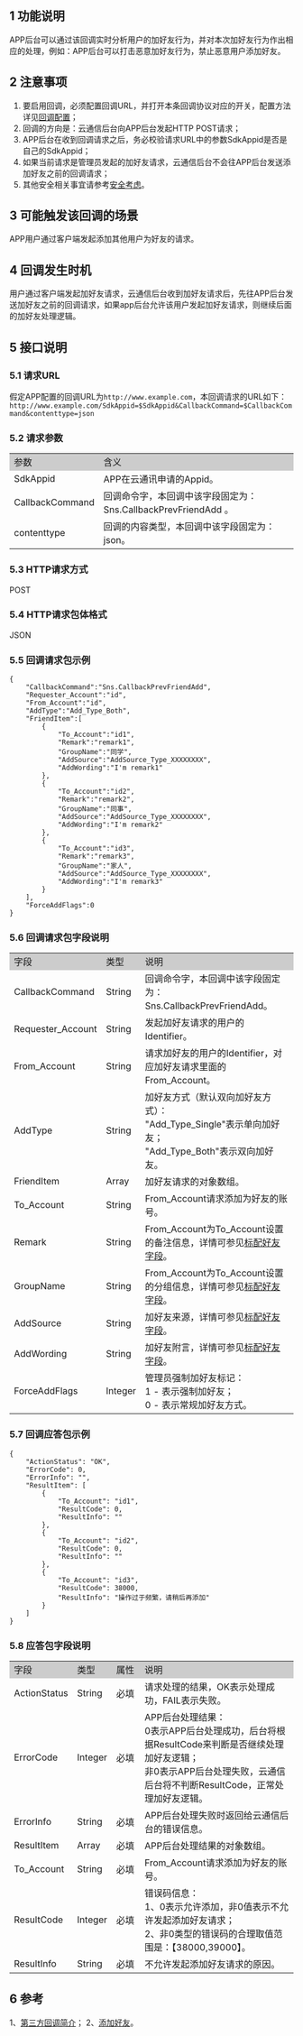 ## 1 功能说明 

APP后台可以通过该回调实时分析用户的加好友行为，并对本次加好友行为作出相应的处理，例如：APP后台可以打击恶意加好友行为，禁止恶意用户添加好友。 

## 2 注意事项 

1. 要启用回调，必须配置回调URL，并打开本条回调协议对应的开关，配置方法详见<a href="http://tcecqpoc.fsphere.cn/document/product/269/1522#6-.E5.9B.9E.E8.B0.83.E9.85.8D.E7.BD.AE">回调配置</a>；
2. 回调的方向是：云通信后台向APP后台发起HTTP POST请求；
3. APP后台在收到回调请求之后，务必校验请求URL中的参数SdkAppid是否是自己的SdkAppid；
4. 如果当前请求是管理员发起的加好友请求，云通信后台不会往APP后台发送添加好友之前的回调请求；
5. 其他安全相关事宜请参考<a href="http://tcecqpoc.fsphere.cn/document/product/269/1522#4-.E5.AE.89.E5.85.A8.E8.80.83.E8.99.91">安全考虑</a>。
 
## 3 可能触发该回调的场景 

APP用户通过客户端发起添加其他用户为好友的请求。


## 4  回调发生时机 

用户通过客户端发起加好友请求，云通信后台收到加好友请求后，先往APP后台发送加好友之前的回调请求，如果app后台允许该用户发起加好友请求，则继续后面的加好友处理逻辑。 

## 5 接口说明 

### 5.1 请求URL 

假定APP配置的回调URL为`http://www.example.com`，本回调请求的URL如下：
`http://www.example.com/SdkAppid=$SdkAppid&CallbackCommand=$CallbackCommand&contenttype=json`

### 5.2 请求参数 

<table style="width:100%;" >
		<tbody>
			<tr>
				<td style="width:25%;background-color:#CCCCCC;"> 参数 </td>
				<td style="background-color:#CCCCCC;"> 含义 </td>
			</tr>
			<tr>
				<td> SdkAppid </td>
				<td> APP在云通讯申请的Appid。</td>
			</tr>
			<tr>
				<td> CallbackCommand </td>
				<td> 回调命令字，本回调中该字段固定为：Sns.CallbackPrevFriendAdd 。</td>
			</tr>
			<tr>
				<td> contenttype </td>
				<td> 回调的内容类型，本回调中该字段固定为：json。</td>
			</tr>
		</tbody>
	</table>

### 5.3 HTTP请求方式 

POST 

### 5.4 HTTP请求包体格式 

JSON 

### 5.5 回调请求包示例 

```
{
    "CallbackCommand":"Sns.CallbackPrevFriendAdd",
    "Requester_Account":"id",
    "From_Account":"id",
    "AddType":"Add_Type_Both",
    "FriendItem":[
        {
            "To_Account":"id1",
            "Remark":"remark1",
            "GroupName":"同学",
            "AddSource":"AddSource_Type_XXXXXXXX",
            "AddWording":"I'm remark1"
        },
        {
            "To_Account":"id2",
            "Remark":"remark2",
            "GroupName":"同事",
            "AddSource":"AddSource_Type_XXXXXXXX",
            "AddWording":"I'm remark2"
        },
        {
            "To_Account":"id3",
            "Remark":"remark3",
            "GroupName":"家人",
            "AddSource":"AddSource_Type_XXXXXXXX",
            "AddWording":"I'm remark3"
        }
    ],
    "ForceAddFlags":0
}
```

### 5.6 回调请求包字段说明 

<table style="width:100%;" >
		<tbody>
			<tr>
				<td style="width:25%;background-color:#CCCCCC;"> 字段 </td>
				<td style="width:5%;background-color:#CCCCCC;"> 类型 </td>
				<td style="background-color:#CCCCCC;"> 说明 </td>
			</tr>
			<tr>
				<td> CallbackCommand </td>
				<td> String </td>
				<td> 回调命令字，本回调中该字段固定为：Sns.CallbackPrevFriendAdd。</td>
			</tr>
			<tr>
				<td> Requester_Account </td>
				<td> String </td>
				<td> 发起加好友请求的用户的Identifier。</td>
			</tr>
			<tr>
				<td> From_Account </td>
				<td> String </td>
				<td> 请求加好友的用户的Identifier，对应加好友请求里面的From_Account。</td>
			</tr>
			<tr>
				<td> AddType </td>
				<td> String </td>
				<td>
				    加好友方式（默认双向加好友方式）：<br />
				    "Add_Type_Single"表示单向加好友；<br />
				    "Add_Type_Both"表示双向加好友。<br />
				</td>
			</tr>
			<tr>
				<td> FriendItem </td>
				<td> Array </td>
				<td> 加好友请求的对象数组。</td>
			</tr>
			<tr>
				<td> To_Account </td>
				<td> String </td>
				<td> From_Account请求添加为好友的账号。</td>
			</tr>
			<tr>
				<td> Remark </td>
				<td> String </td>
				<td>
					From_Account为To_Account设置的备注信息，详情可参见<a href="http://tcecqpoc.fsphere.cn/document/product/269/1501#3.1-.E6.A0.87.E9.85.8D.E5.A5.BD.E5.8F.8B.E5.AD.97.E6.AE.B5">标配好友字段</a>。
				</td>
			</tr>
			<tr>
				<td> GroupName </td>
				<td> String </td>
				<td>
					From_Account为To_Account设置的分组信息，详情可参见<a href="http://tcecqpoc.fsphere.cn/document/product/269/1501#3.1-.E6.A0.87.E9.85.8D.E5.A5.BD.E5.8F.8B.E5.AD.97.E6.AE.B5">标配好友字段</a>。
				</td>
			</tr>
			<tr>
				<td> AddSource </td>
				<td> String </td>
				<td>
					加好友来源，详情可参见<a href="http://tcecqpoc.fsphere.cn/document/product/269/1501#3.1-.E6.A0.87.E9.85.8D.E5.A5.BD.E5.8F.8B.E5.AD.97.E6.AE.B5">标配好友字段</a>。
				</td>
			</tr>
			<tr>
				<td> AddWording </td>
				<td> String </td>
				<td>
					加好友附言，详情可参见<a href="http://tcecqpoc.fsphere.cn/document/product/269/1501#3.1-.E6.A0.87.E9.85.8D.E5.A5.BD.E5.8F.8B.E5.AD.97.E6.AE.B5">标配好友字段</a>。
				</td>
			</tr>
			<tr>
				<td> ForceAddFlags </td>
				<td> Integer </td>
				<td> 
					管理员强制加好友标记： <br />
					1 - 表示强制加好友； <br />
					0 - 表示常规加好友方式。 <br />
				</td>
			</tr>
		</tbody>
	</table>
	
### 5.7 回调应答包示例

```
{
    "ActionStatus": "OK",
    "ErrorCode": 0,
    "ErrorInfo": "",
    "ResultItem": [
        {
            "To_Account": "id1",
            "ResultCode": 0,
            "ResultInfo": ""
        },
        {
            "To_Account": "id2",
            "ResultCode": 0,
            "ResultInfo": ""
        },
        {
            "To_Account": "id3",
            "ResultCode": 38000,
            "ResultInfo": "操作过于频繁，请稍后再添加"
        }
    ]
}
```

### 5.8 应答包字段说明 

<table style="width:100%;" >
		<tbody>
			<tr>
				<td style="width:15%;background-color:#CCCCCC;"> 字段 </td>
				<td style="width:10%;background-color:#CCCCCC;"> 类型 </td>
				<td style="width:10%;background-color:#CCCCCC;"> 属性 </td>
				<td style="background-color:#CCCCCC;"> 说明 </td>
			</tr>
			<tr>
				<td> ActionStatus </td>
				<td> String </td>
				<td> 必填 </td>
				<td> 请求处理的结果，OK表示处理成功，FAIL表示失败。</td>
			</tr>
			<tr>
				<td> ErrorCode </td>
				<td> Integer </td>
				<td> 必填 </td>
				<td> 
					APP后台处理结果：<br />
					0表示APP后台处理成功，后台将根据ResultCode来判断是否继续处理加好友逻辑；<br />
					非0表示APP后台处理失败，云通信后台将不判断ResultCode，正常处理加好友逻辑。<br />
				</td>
			</tr>
			<tr>
				<td> ErrorInfo </td>
				<td> String </td>
				<td> 必填 </td>
				<td> APP后台处理失败时返回给云通信后台的错误信息。</td>
			</tr>
			<tr>
				<td> ResultItem </td>
				<td> Array </td>
				<td> 必填 </td>
				<td> APP后台处理结果的对象数组。</td>
			</tr>
			<tr>
				<td> To_Account </td>
				<td> String </td>
				<td> 必填 </td>
				<td> From_Account请求添加为好友的账号。</td>
			</tr>
			<tr>
				<td> ResultCode </td>
				<td> Integer </td>
				<td> 必填 </td>
				<td>
					错误码信息：<br />
					1、0表示允许添加，非0值表示不允许发起添加好友请求；<br />
					2、非0类型的错误码的合理取值范围是：【38000,39000】。<br />
				</td>
			</tr>
			<tr>
				<td> ResultInfo </td>
				<td> String </td>
				<td> 必填 </td>
				<td> 不允许发起添加好友请求的原因。</td>
			</tr>
		</tbody>
	</table>

## 6 参考 

1、<a href="http://tcecqpoc.fsphere.cn/document/product/269/1522">第三方回调简介</a>；
2、<a href="http://tcecqpoc.fsphere.cn/document/product/269/1643">添加好友</a>。
